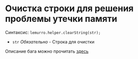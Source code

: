 # Очистка строки для решения проблемы утечки памяти

Синтаксис: `lemurro.helper.clearString(str);`
- `str` *Обязательно* - Строка для очистки

Описание бага можно прочитать [здесь](https://habr.com/ru/post/449368/)